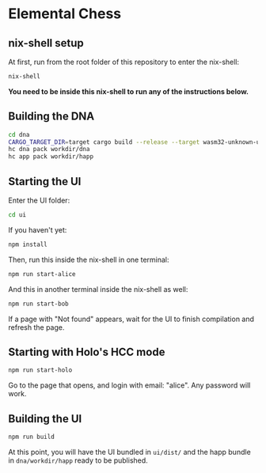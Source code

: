 # Elemental Chess

## nix-shell setup

At first, run from the root folder of this repository to enter the nix-shell:

```bash
nix-shell
```

**You need to be inside this nix-shell to run any of the instructions below.**

## Building the DNA

```bash
cd dna
CARGO_TARGET_DIR=target cargo build --release --target wasm32-unknown-unknown
hc dna pack workdir/dna
hc app pack workdir/happ
```

## Starting the UI

Enter the UI folder:

```bash
cd ui
```

If you haven't yet:

```bash
npm install
```

Then, run this inside the nix-shell in one terminal:

```bash
npm run start-alice
```

And this in another terminal inside the nix-shell as well:

```bash
npm run start-bob
```

If a page with "Not found" appears, wait for the UI to finish compilation and refresh the page.

## Starting with Holo's HCC mode

```bash
npm run start-holo
```

Go to the page that opens, and login with email: "alice". Any password will work.

## Building the UI

```bash
npm run build
```

At this point, you will have the UI bundled in `ui/dist/` and the happ bundle in `dna/workdir/happ` ready to be published.